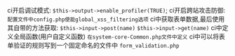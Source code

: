 ci开启调试模式:
`$this->output->enable_profiler(TRUE)`;
ci开启跨站攻击防御:
`配置文件中config.php使能global_xss_filtering选项`
ci中获取表单数据,最后使用其自带的方法获取:
`$this->input->post(name)`
`$this->input->get(name)`
ci中定义全局函数(用户自定义函数)
`在system-core-Common.php文件中定义`
ci中可以将表单验证的规则写到一个固定命名的文件中
`form_validation.php`